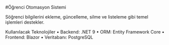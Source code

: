 #Öğrenci Otomasyon Sistemi

Söğrenci bilgilerini ekleme, güncelleme, silme ve listeleme gibi temel işlemleri destekler.

Kullanılacak Teknolojiler
• Backend: .NET 9
• ORM: Entity Framework Core
• Frontend: Blazor 
• Veritabanı: PostgreSQL
